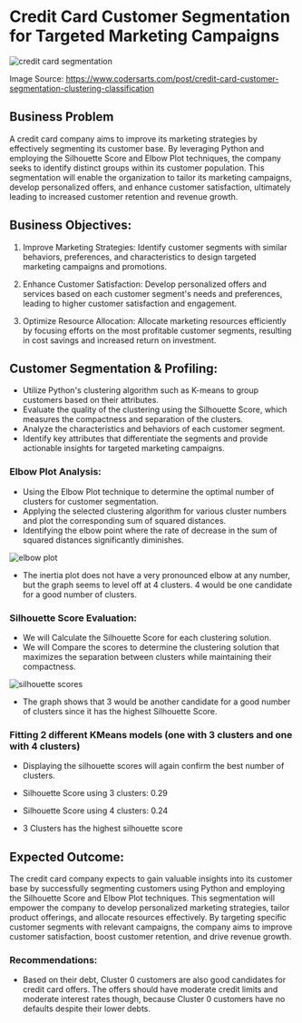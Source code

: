 # Credit Card Customer Segmentation for Targeted Marketing Campaigns

![credit card segmentation](https://github.com/farisassallami/Credit-Card-Customer-Segmentation/assets/111199631/34a09563-586c-409b-a108-1a39c5d91a47)

Image Source: https://www.codersarts.com/post/credit-card-customer-segmentation-clustering-classification

## Business Problem
A credit card company aims to improve its marketing strategies by effectively segmenting its customer base. By leveraging Python and employing the Silhouette Score and Elbow Plot techniques, the company seeks to identify distinct groups within its customer population. This segmentation will enable the organization to tailor its marketing campaigns, develop personalized offers, and enhance customer satisfaction, ultimately leading to increased customer retention and revenue growth.

## Business Objectives:
1. Improve Marketing Strategies: Identify customer segments with similar behaviors, preferences, and characteristics to design targeted marketing campaigns and promotions.

2. Enhance Customer Satisfaction: Develop personalized offers and services based on each customer segment's needs and preferences, leading to higher customer satisfaction and engagement.

3. Optimize Resource Allocation: Allocate marketing resources efficiently by focusing efforts on the most profitable customer segments, resulting in cost savings and increased return on investment.

## Customer Segmentation & Profiling:
   - Utilize Python's clustering algorithm such as K-means to group customers based on their attributes.
   - Evaluate the quality of the clustering using the Silhouette Score, which measures the compactness and separation of the clusters.
   - Analyze the characteristics and behaviors of each customer segment.
   - Identify key attributes that differentiate the segments and provide actionable insights for targeted marketing campaigns.
   
### Elbow Plot Analysis:
   - Using the Elbow Plot technique to determine the optimal number of clusters for customer segmentation.
   - Applying the selected clustering algorithm for various cluster numbers and plot the corresponding sum of squared distances.
   - Identifying the elbow point where the rate of decrease in the sum of squared distances significantly diminishes.
   
![elbow plot](https://github.com/farisassallami/Credit-Card-Customer-Segmentation/assets/111199631/8fba13d4-c655-484f-b670-a55c4e42b295)

   -  The inertia plot does not have a very pronounced elbow at any number, but the graph seems to level off at 4 clusters. 4 would be one candidate for a good number of clusters.

### Silhouette Score Evaluation:
   - We will Calculate the Silhouette Score for each clustering solution.
   - We will Compare the scores to determine the clustering solution that maximizes the separation between clusters while maintaining their compactness.
   
![silhouette scores](https://github.com/farisassallami/Credit-Card-Customer-Segmentation/assets/111199631/40ead40b-02b0-4675-bae3-06a260d9add0)

   - The graph shows that 3 would be another candidate for a good number of clusters since it has the highest Silhouette Score.

### Fitting 2 different KMeans models (one with 3 clusters and one with 4 clusters) 

   - Displaying the silhouette scores will again confirm the best number of clusters.
   
   - Silhouette Score using 3 clusters: 0.29
   - Silhouette Score using 4 clusters: 0.24
   
   - 3 Clusters has the highest silhouette score




## Expected Outcome:
The credit card company expects to gain valuable insights into its customer base by successfully segmenting customers using Python and employing the Silhouette Score and Elbow Plot techniques. This segmentation will empower the company to develop personalized marketing strategies, tailor product offerings, and allocate resources effectively. By targeting specific customer segments with relevant campaigns, the company aims to improve customer satisfaction, boost customer retention, and drive revenue growth.

 ### Recommendations:

- Based on their debt, Cluster 0 customers are also good candidates for credit card offers. The offers should have moderate credit limits and moderate interest rates though, because Cluster 0 customers have no defaults despite their lower debts.
